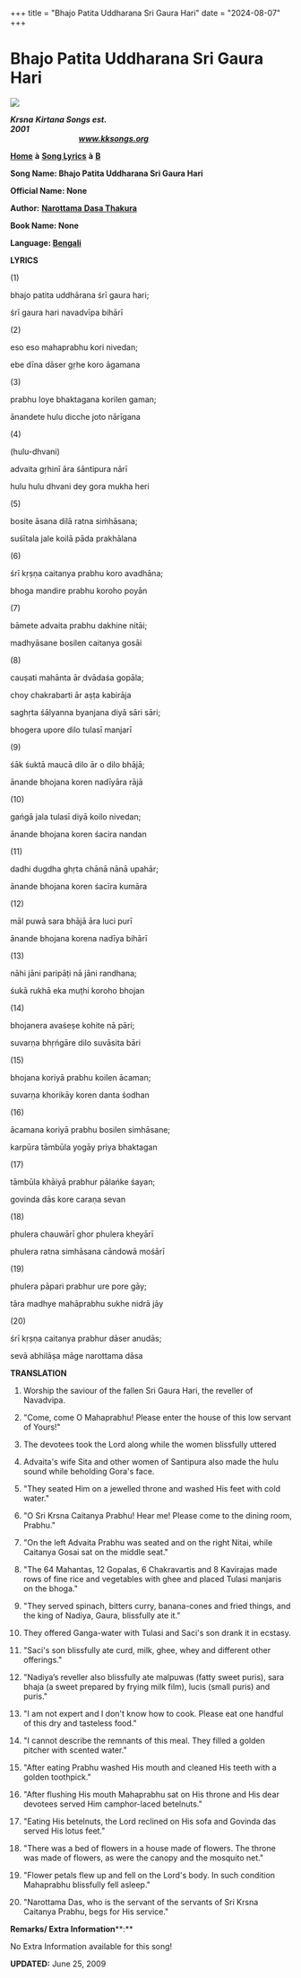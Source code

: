 +++
title = "Bhajo Patita Uddharana Sri Gaura Hari"
date = "2024-08-07"
+++

# Bhajo Patita Uddharana Sri Gaura Hari
[**![](http://kksongs.org/image_files/image002.jpg)**](http://kksongs.org/)

**_Krsna_** **_Kirtana Songs est. 2001_**                                                                                                                                                      **_www.kksongs.org_**

**[Home](http://kksongs.org/)** **à** **[Song Lyrics](http://kksongs.org/lyrics.html)** **à** **[B](http://kksongs.org/songs/song_b.html)**

**Song Name: Bhajo Patita Uddharana Sri Gaura Hari**

**Official Name: None**

**Author:** [**Narottama** **Dasa Thakura**](http://kksongs.org/authors/list/narottama.html)

**Book Name: None**

**Language: [Bengali](http://kksongs.org/language/list/bengali.html)**

**LYRICS**

(1)

bhajo patita uddhārana śrī gaura hari;

śrī gaura hari navadvīpa bihārī

(2)

eso eso mahaprabhu kori nivedan;

ebe dīna dāser gṛhe koro āgamana

(3)

prabhu loye bhaktagana korilen gaman;

ānandete hulu dicche joto nārīgana

(4)

(hulu-dhvani)

advaita gṛhinī āra śāntipura nārī

hulu hulu dhvani dey gora mukha heri

(5)

bosite āsana dilā ratna siḿhāsana;

suśītala jale koilā pāda prakhālana

(6)

śrī kṛṣṇa caitanya prabhu koro avadhāna;

bhoga mandire prabhu koroho poyān

(7)

bāmete advaita prabhu dakhine nitāi;

madhyāsane bosilen caitanya gosāi

(8)

cauṣati mahānta ār dvādaśa gopāla;

choy chakrabarti ār aṣṭa kabirāja

saghṛta śālyanna byanjana diyā sāri sāri;

bhogera upore dilo tulasī manjarī

(9)

śāk śuktā maucā dilo ār o dilo bhājā;

ānande bhojana koren nadīyāra rājā

(10)

gańgā jala tulasī diyā koilo nivedan;

ānande bhojana koren śacira nandan

(11)

dadhi dugdha ghṛta chānā nānā upahār;

ānande bhojana koren śacīra kumāra

(12)

māl puwā sara bhājā āra luci purī

ānande bhojana korena nadīya bihārī

(13)

nāhi jāni paripāṭi nā jāni randhana;

śukā rukhā eka muṭhi koroho bhojan

(14)

bhojanera avaśeṣe kohite nā pāri;

suvarṇa bhṛńgāre dilo suvāsita bāri

(15)

bhojana koriyā prabhu koilen ācaman;

suvarṇa khorikāy koren danta śodhan

(16)

ācamana koriyā prabhu bosilen simhāsane;

karpūra tāmbūla yogāy priya bhaktagan

(17)

tāmbūla khāiyā prabhur pālańke śayan;

govinda dās kore caraṇa sevan

(18)

phulera chauwārī ghor phulera kheyārī

phulera ratna simhāsana cāndowā mośārī

(19)

phulera pāpari prabhur ure pore gāy;

tāra madhye mahāprabhu sukhe nidrā jāy

(20)

śrī kṛṣṇa caitanya prabhur dāser anudās;

sevā abhilāṣa māge narottama dāsa

**TRANSLATION**

1) Worship the saviour of the fallen Sri Gaura Hari, the reveller of Navadvipa.

2) "Come, come O Mahaprabhu! Please enter the house of this low servant of Yours!"

3) The devotees took the Lord along while the women blissfully uttered

4) Advaita's wife Sita and other women of Santipura also made the hulu sound while beholding Gora's face.

5) "They seated Him on a jewelled throne and washed His feet with cold water."

6) "O Sri Krsna Caitanya Prabhu! Hear me! Please come to the dining room, Prabhu."

7) "On the left Advaita Prabhu was seated and on the right Nitai, while Caitanya Gosai sat on the middle seat."

8) "The 64 Mahantas, 12 Gopalas, 6 Chakravartis and 8 Kavirajas made rows of fine rice and vegetables with ghee and placed Tulasi manjaris on the bhoga."

9) "They served spinach, bitters curry, banana-cones and fried things, and the king of Nadiya, Gaura, blissfully ate it."

10) They offered Ganga\-water with Tulasi and Saci's son drank it in ecstasy.

11) "Saci's son blissfully ate curd, milk, ghee, whey and different other offerings."

12) "Nadiya’s reveller also blissfully ate malpuwas (fatty sweet puris), sara bhaja (a sweet prepared by frying milk film), lucis (small puris) and puris."

13) "I am not expert and I don't know how to cook. Please eat one handful of this dry and tasteless food."

14) "I cannot describe the remnants of this meal. They filled a golden pitcher with scented water."

15) "After eating Prabhu washed His mouth and cleaned His teeth with a golden toothpick."

16) "After flushing His mouth Mahaprabhu sat on His throne and His dear devotees served Him camphor-laced betelnuts."

17) "Eating His betelnuts, the Lord reclined on His sofa and Govinda das served His lotus feet."

18) "There was a bed of flowers in a house made of flowers. The throne was made of flowers, as were the canopy and the mosquito net."

19) "Flower petals flew up and fell on the Lord's body. In such condition Mahaprabhu blissfully fell asleep."

20) "Narottama Das, who is the servant of the servants of Sri Krsna Caitanya Prabhu, begs for His service."

**Remarks/ Extra Information****:**

No Extra Information available for this song!

**UPDATED:** June 25, 2009